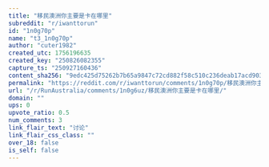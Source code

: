 ```yaml
---
title: "移民澳洲你主要是卡在哪里"
subreddit: "r/iwanttorun"
id: "1n0g70p"
name: "t3_1n0g70p"
author: "cuter1982"
created_utc: 1756196635
created_key: "250826082355"
capture_ts: "250927160436"
content_sha256: "9edc425d75262b7b65a9847c72cd882f58c510c236deab17acd9038f0f47fd54"
permalink: "https://reddit.com/r/iwanttorun/comments/1n0g70p/移民澳洲你主要是卡在哪里/"
url: "/r/RunAustralia/comments/1n0g6uz/移民澳洲你主要是卡在哪里/"
domain: ""
ups: 0
upvote_ratio: 0.5
num_comments: 3
link_flair_text: "讨论"
link_flair_css_class: ""
over_18: false
is_self: false
---
```


